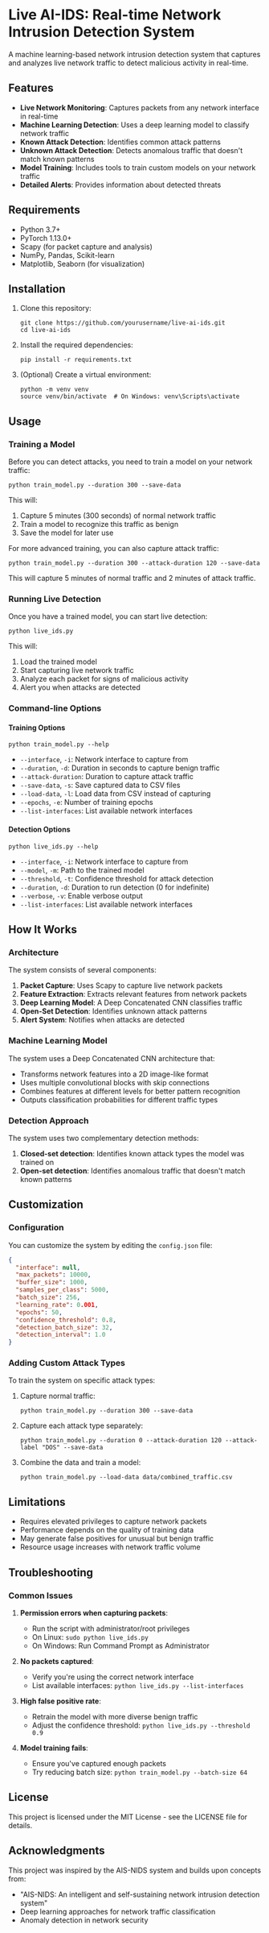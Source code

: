 # Live AI-IDS: Real-time Network Intrusion Detection System

A machine learning-based network intrusion detection system that captures and analyzes live network traffic to detect malicious activity in real-time.

## Features

- **Live Network Monitoring**: Captures packets from any network interface in real-time
- **Machine Learning Detection**: Uses a deep learning model to classify network traffic
- **Known Attack Detection**: Identifies common attack patterns
- **Unknown Attack Detection**: Detects anomalous traffic that doesn't match known patterns
- **Model Training**: Includes tools to train custom models on your network traffic
- **Detailed Alerts**: Provides information about detected threats

## Requirements

- Python 3.7+
- PyTorch 1.13.0+
- Scapy (for packet capture and analysis)
- NumPy, Pandas, Scikit-learn
- Matplotlib, Seaborn (for visualization)

## Installation

1. Clone this repository:
   ```
   git clone https://github.com/yourusername/live-ai-ids.git
   cd live-ai-ids
   ```

2. Install the required dependencies:
   ```
   pip install -r requirements.txt
   ```

3. (Optional) Create a virtual environment:
   ```
   python -m venv venv
   source venv/bin/activate  # On Windows: venv\Scripts\activate
   ```

## Usage

### Training a Model

Before you can detect attacks, you need to train a model on your network traffic:

```
python train_model.py --duration 300 --save-data
```

This will:
1. Capture 5 minutes (300 seconds) of normal network traffic
2. Train a model to recognize this traffic as benign
3. Save the model for later use

For more advanced training, you can also capture attack traffic:

```
python train_model.py --duration 300 --attack-duration 120 --save-data
```

This will capture 5 minutes of normal traffic and 2 minutes of attack traffic.

### Running Live Detection

Once you have a trained model, you can start live detection:

```
python live_ids.py
```

This will:
1. Load the trained model
2. Start capturing live network traffic
3. Analyze each packet for signs of malicious activity
4. Alert you when attacks are detected

### Command-line Options

#### Training Options

```
python train_model.py --help
```

- `--interface`, `-i`: Network interface to capture from
- `--duration`, `-d`: Duration in seconds to capture benign traffic
- `--attack-duration`: Duration to capture attack traffic
- `--save-data`, `-s`: Save captured data to CSV files
- `--load-data`, `-l`: Load data from CSV instead of capturing
- `--epochs`, `-e`: Number of training epochs
- `--list-interfaces`: List available network interfaces

#### Detection Options

```
python live_ids.py --help
```

- `--interface`, `-i`: Network interface to capture from
- `--model`, `-m`: Path to the trained model
- `--threshold`, `-t`: Confidence threshold for attack detection
- `--duration`, `-d`: Duration to run detection (0 for indefinite)
- `--verbose`, `-v`: Enable verbose output
- `--list-interfaces`: List available network interfaces

## How It Works

### Architecture

The system consists of several components:

1. **Packet Capture**: Uses Scapy to capture live network packets
2. **Feature Extraction**: Extracts relevant features from network packets
3. **Deep Learning Model**: A Deep Concatenated CNN classifies traffic
4. **Open-Set Detection**: Identifies unknown attack patterns
5. **Alert System**: Notifies when attacks are detected

### Machine Learning Model

The system uses a Deep Concatenated CNN architecture that:
- Transforms network features into a 2D image-like format
- Uses multiple convolutional blocks with skip connections
- Combines features at different levels for better pattern recognition
- Outputs classification probabilities for different traffic types

### Detection Approach

The system uses two complementary detection methods:
1. **Closed-set detection**: Identifies known attack types the model was trained on
2. **Open-set detection**: Identifies anomalous traffic that doesn't match known patterns

## Customization

### Configuration

You can customize the system by editing the `config.json` file:

```json
{
  "interface": null,
  "max_packets": 10000,
  "buffer_size": 1000,
  "samples_per_class": 5000,
  "batch_size": 256,
  "learning_rate": 0.001,
  "epochs": 50,
  "confidence_threshold": 0.8,
  "detection_batch_size": 32,
  "detection_interval": 1.0
}
```

### Adding Custom Attack Types

To train the system on specific attack types:

1. Capture normal traffic:
   ```
   python train_model.py --duration 300 --save-data
   ```

2. Capture each attack type separately:
   ```
   python train_model.py --duration 0 --attack-duration 120 --attack-label "DOS" --save-data
   ```

3. Combine the data and train a model:
   ```
   python train_model.py --load-data data/combined_traffic.csv
   ```

## Limitations

- Requires elevated privileges to capture network packets
- Performance depends on the quality of training data
- May generate false positives for unusual but benign traffic
- Resource usage increases with network traffic volume

## Troubleshooting

### Common Issues

1. **Permission errors when capturing packets**:
   - Run the script with administrator/root privileges
   - On Linux: `sudo python live_ids.py`
   - On Windows: Run Command Prompt as Administrator

2. **No packets captured**:
   - Verify you're using the correct network interface
   - List available interfaces: `python live_ids.py --list-interfaces`

3. **High false positive rate**:
   - Retrain the model with more diverse benign traffic
   - Adjust the confidence threshold: `python live_ids.py --threshold 0.9`

4. **Model training fails**:
   - Ensure you've captured enough packets
   - Try reducing batch size: `python train_model.py --batch-size 64`

## License

This project is licensed under the MIT License - see the LICENSE file for details.

## Acknowledgments

This project was inspired by the AIS-NIDS system and builds upon concepts from:
- "AIS-NIDS: An intelligent and self-sustaining network intrusion detection system"
- Deep learning approaches for network traffic classification
- Anomaly detection in network security
